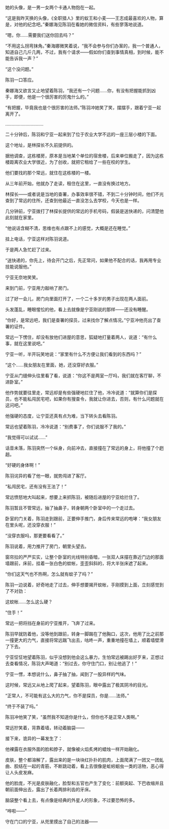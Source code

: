 她的头像，是一男一女两个卡通人物抱在一起。

“这是我昨天换的头像，《全职猎人》里的蚁王和小麦——王志成最喜欢的人物，算是，对他的纪念吧。”秦娜海见陈羽在看她的微信资料，有些寥落地说道。

“嗯，你……需要我们送你回去吗？”

“不用这么拐弯抹角。”秦海娜微笑着说，“我不会参与你们办案的，我一个普通人，知道自己几斤几两，不过，我有个请求——假如你们查到事情真相，到时候，能不能告诉我一声？”

“这个没问题。”

陈羽一口答应。

秦娜海又欲言又止地望着陈羽，“我还有一个问题……你，有没有把握能抓到凶手，即便，他是一个很厉害的厉鬼什么的。”

“有把握，毕竟我也是个很厉害的法师。”陈羽冲她笑了笑，摆摆手，跟着宁亚一起离开了。

…………………………

二十分钟后，陈羽和宁亚一起来到了位于农业大学不远的一座三层小楼的下面。

这个地址，是林探长不久前提供的。

据他调查，这栋楼房，原本是当地某个单位的宿舍楼，后来单位搬走了，因为这栋楼距离农业大学很近，为了创收，就把它租给了一些在校的学生。

他们要找的那个常远，就住在这栋楼的一楼。

从三年前开始，他就办了走读，租住在这里，一直没有换过地方。

林探长——或者说是当地的查署，办事效率很不错，不到二十分钟时间，他们不光查到了常远的住所，还查到他最近一直没怎么去学校，今天也是一样。

几分钟前，宁亚拨打了林探长提供的常远的手机号码，假装是送快递的，问清楚他此刻就在家里。

“他说话含糊不清，思维也有点跟不上的感觉，大概是还在睡觉。”

挂上电话，宁亚这样对陈羽说道。

于是两人急忙赶了过来。

“送快递的，你先上，待会开门之后，先正常问，如果他不配合的话，我再用专业技能说服他。”

宁亚无奈地笑笑。

来到门前，宁亚用力敲响了房门。

过了好一会儿，房门向里面打开了，一个二十多岁的男子出现在两人面前。

头发蓬乱，睡眼惺忪的他，看上去就像是宁亚刚说的那样——还没有睡醒。

“你好，是常远吧，我们是查署的探员，过来找你了解点情况。”宁亚冲他亮出了查署的证件。

常远一下愣住，却没有放他们进屋的意思，狐疑地打量着两人，说道：“有什么事，就在这里说吧。”

宁亚一听，半开玩笑地说：“家里有什么不方便让我们看到的东西吗？”

“这个……我女朋友在里面，她，还没穿好衣服。”

宁亚从门缝伸头往里看了看，说道：“你这不是两室一厅吗，我们就在客厅聊，不进卧室。”

他作势就要往里走，常远却是有些强硬地拦住了他，冷冷说道：“就算你们是探员，也不能私闯民宅吧，如果你有搜查令，我就让你进去，否则，有什么问题就在这问吧。”

他强硬的态度，让宁亚还真有点为难，当下转头去看陈羽。

常远也望着陈羽，冷冷说道：“别费事了，你们说服不了我的。”

“我觉得可以试试……”

话音未落，陈羽突然一个纵身，向前冲去，直接撞在了常远的身上，将他撞了个趔趄。

“好硬的身体啊！”

陈羽诧异的看了他一眼，就势闯进了客厅。

“私闯民宅，还有没有王法了！”

常远愤怒地大叫起来，想要上来抓陈羽，被随后进屋的宁亚给拦住了。

陈羽暂且不管常远，抽了抽鼻子，转身朝两个卧室中的一个走过去。

卧室的门关着，陈羽走到跟前，正要伸手推门，身后传来常远的咆哮：“我女朋友在里头呢，还没穿衣服！”

“没穿衣服吗，那更要看看了。”

陈羽说着，用力推开了房门，朝里头望去。

窗帘拉的严严实实，让整个卧室的光线特别昏暗，一张双人床摆在靠近门边的那面墙跟前，床前，挂着一张白色的蚊帐，歪歪斜斜的，将大半张床遮了起来。

“你们这天气也不热啊，怎么就有蚊子了吗？”

陈羽一边说着，好奇地走了过去，伸手想要揭开蚊帐，手刚摸到上面，立刻感觉到了不对劲：

这蚊帐……怎么这么硬？

“住手！”

常远一把将挡在身前的宁亚推开，飞奔了过来。

陈羽早就防着他，没等他到跟前，转身一脚踹在了他胸口，这次，他用了比之前那一撞更大的力气，直接将常远踹飞出去，咕咚一声，重重地撞在墙上，顺着墙壁滑了下去。

宁亚怔怔地望着陈羽，似乎没想到他会这么暴力，生怕常远被踢出好歹来，正想过去查看情况，陈羽大声喝道：“别过去，你守住门口，别让他逃了！”

宁亚一愣，本想说什么，鼻子抽了抽，闻到了一股异样的气味。

这时候，常远又从地上爬了起来，望着陈羽，眼中露出了极其阴冷的目光。

“正常人，不可能有这么大的力气，你不是探员，你是……法师。”

“终于不装了吗。”

陈羽冲他笑了笑，“虽然我不知道你是什么，但你也不是正常人类啊。”

常远狞笑着，背靠着墙，转动着脑袋——

接下来，诡异的一幕发生了：

他裸露在衣服外面的脸和脖子，就像被火焰炙烤的蜡烛一样开始融化。

皮肤，整个都溶解了，露出来的是一块块红扑扑的肌肉，上面爬满了一团又一团虬曲、胶结在一起的青筋，不断跳动着，看上去很像是蚯蚓蛔虫一类的活物，恶心得让人头皮发麻。

他的脸庞，不光是皮肤融化，脸型和五官也产生了变化：前额突起、下巴收缩并且朝前面伸出去，露出了长着两排利齿的牙床。

脑袋整个看上去，有点像是经典的外星人的形象，不过要恐怖的多。

“哗啦——”

守在门口的宁亚，从兜里摸出了自己的法器——

